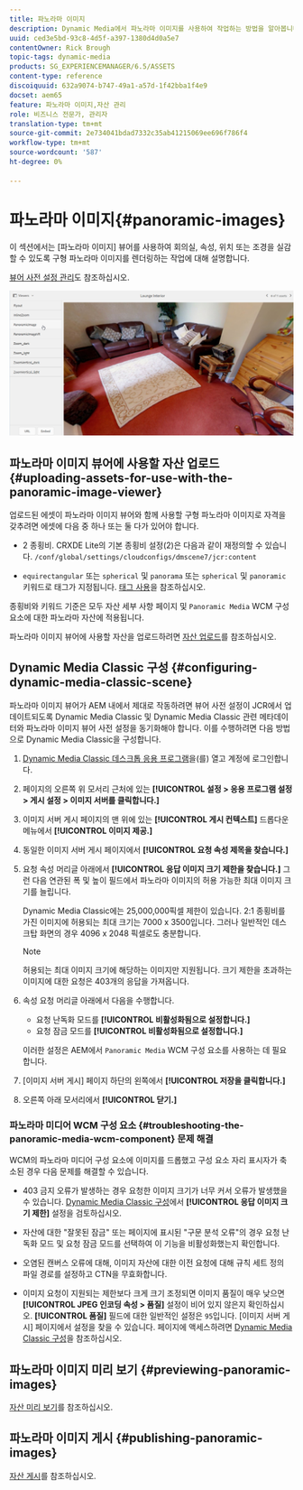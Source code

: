 ```yaml
---
title: 파노라마 이미지
description: Dynamic Media에서 파노라마 이미지를 사용하여 작업하는 방법을 알아봅니다.
uuid: ced3e5bd-93c8-4d5f-a397-1380d4d0a5e7
contentOwner: Rick Brough
topic-tags: dynamic-media
products: SG_EXPERIENCEMANAGER/6.5/ASSETS
content-type: reference
discoiquuid: 632a9074-b747-49a1-a57d-1f42bba1f4e9
docset: aem65
feature: 파노라마 이미지,자산 관리
role: 비즈니스 전문가, 관리자
translation-type: tm+mt
source-git-commit: 2e734041bdad7332c35ab41215069ee696f786f4
workflow-type: tm+mt
source-wordcount: '587'
ht-degree: 0%

---
```



# 파노라마 이미지{#panoramic-images}

이 섹션에서는 [파노라마 이미지] 뷰어를 사용하여 회의실, 속성, 위치 또는 조경을 실감할 수 있도록 구형 파노라마 이미지를 렌더링하는 작업에 대해 설명합니다.

[뷰어 사전 설정 관리](/help/assets/managing-viewer-presets.md)도 참조하십시오.

![panasonic-image2](assets/panoramic-image2.png)

## 파노라마 이미지 뷰어에 사용할 자산 업로드 {#uploading-assets-for-use-with-the-panoramic-image-viewer}

업로드된 에셋이 파노라마 이미지 뷰어와 함께 사용할 구형 파노라마 이미지로 자격을 갖추려면 에셋에 다음 중 하나 또는 둘 다가 있어야 합니다.

* 2 종횡비.
CRXDE Lite의 기본 종횡비 설정(2)은 다음과 같이 재정의할 수 있습니다.
   `/conf/global/settings/cloudconfigs/dmscene7/jcr:content`

* `equirectangular` 또는 `spherical` 및 `panorama` 또는 `spherical` 및 `panoramic` 키워드로 태그가 지정됩니다. [태그 사용](/help/sites-authoring/tags.md)을 참조하십시오.

종횡비와 키워드 기준은 모두 자산 세부 사항 페이지 및 `Panoramic Media` WCM 구성 요소에 대한 파노라마 자산에 적용됩니다.

파노라마 이미지 뷰어에 사용할 자산을 업로드하려면 [자산 업로드](/help/assets/manage-assets.md#uploading-assets)를 참조하십시오.

## Dynamic Media Classic 구성 {#configuring-dynamic-media-classic-scene}

파노라마 이미지 뷰어가 AEM 내에서 제대로 작동하려면 뷰어 사전 설정이 JCR에서 업데이트되도록 Dynamic Media Classic 및 Dynamic Media Classic 관련 메타데이터와 파노라마 이미지 뷰어 사전 설정을 동기화해야 합니다. 이를 수행하려면 다음 방법으로 Dynamic Media Classic을 구성합니다.

1. [Dynamic Media Classic 데스크톱 응용 프로그램](https://experienceleague.adobe.com/docs/dynamic-media-classic/using/getting-started/signing-out.html#getting-started)을(를) 열고 계정에 로그인합니다.

1. 페이지의 오른쪽 위 모서리 근처에 있는 **[!UICONTROL 설정 > 응용 프로그램 설정 > 게시 설정 > 이미지 서버를 클릭합니다.]**
1. 이미지 서버 게시 페이지의 맨 위에 있는 **[!UICONTROL 게시 컨텍스트]** 드롭다운 메뉴에서 **[!UICONTROL 이미지 제공.]**

1. 동일한 이미지 서버 게시 페이지에서 **[!UICONTROL 요청 속성 제목을 찾습니다.]**
1. 요청 속성 머리글 아래에서 **[!UICONTROL 응답 이미지 크기 제한을 찾습니다.]** 그런 다음 연관된 폭 및 높이 필드에서 파노라마 이미지의 허용 가능한 최대 이미지 크기를 늘립니다.

   Dynamic Media Classic에는 25,000,000픽셀 제한이 있습니다. 2:1 종횡비를 가진 이미지에 허용되는 최대 크기는 7000 x 3500입니다. 그러나 일반적인 데스크탑 화면의 경우 4096 x 2048 픽셀로도 충분합니다.

   >[!NOTE]
   >
   >허용되는 최대 이미지 크기에 해당하는 이미지만 지원됩니다. 크기 제한을 초과하는 이미지에 대한 요청은 403개의 응답을 가져옵니다.

1. 속성 요청 머리글 아래에서 다음을 수행합니다.

   * 요청 난독화 모드를 **[!UICONTROL 비활성화됨으로 설정합니다.]**
   * 요청 잠금 모드를 **[!UICONTROL 비활성화됨으로 설정합니다.]**

   이러한 설정은 AEM에서 `Panoramic Media` WCM 구성 요소를 사용하는 데 필요합니다.

1. [이미지 서버 게시] 페이지 하단의 왼쪽에서 **[!UICONTROL 저장을 클릭합니다.]**

1. 오른쪽 아래 모서리에서 **[!UICONTROL 닫기.]**

### 파노라마 미디어 WCM 구성 요소 {#troubleshooting-the-panoramic-media-wcm-component} 문제 해결

WCM의 파노라마 미디어 구성 요소에 이미지를 드롭했고 구성 요소 자리 표시자가 축소된 경우 다음 문제를 해결할 수 있습니다.

* 403 금지 오류가 발생하는 경우 요청한 이미지 크기가 너무 커서 오류가 발생했을 수 있습니다. [Dynamic Media Classic 구성](/help/assets/panoramic-images.md#configuring-dynamic-media-classic-scene)에서 **[!UICONTROL 응답 이미지 크기 제한]** 설정을 검토하십시오.

* 자산에 대한 &quot;잘못된 잠금&quot; 또는 페이지에 표시된 &quot;구문 분석 오류&quot;의 경우 요청 난독화 모드 및 요청 잠금 모드를 선택하여 이 기능을 비활성화했는지 확인합니다.
* 오염된 캔버스 오류에 대해, 이미지 자산에 대한 이전 요청에 대해 규칙 세트 정의 파일 경로를 설정하고 CTN을 무효화합니다.
* 이미지 요청이 지원되는 제한보다 크게 크기 조정되면 이미지 품질이 매우 낮으면 **[!UICONTROL JPEG 인코딩 속성 > 품질]** 설정이 비어 있지 않은지 확인하십시오. **[!UICONTROL 품질]** 필드에 대한 일반적인 설정은 `95`입니다. [이미지 서버 게시] 페이지에서 설정을 찾을 수 있습니다. 페이지에 액세스하려면 [Dynamic Media Classic 구성](/help/assets/panoramic-images.md#configuring-dynamic-media-classic-scene)을 참조하십시오.

## 파노라마 이미지 미리 보기 {#previewing-panoramic-images}

[자산 미리 보기](/help/assets/previewing-assets.md)를 참조하십시오.

## 파노라마 이미지 게시 {#publishing-panoramic-images}

[자산 게시](/help/assets/publishing-dynamicmedia-assets.md)를 참조하십시오.
